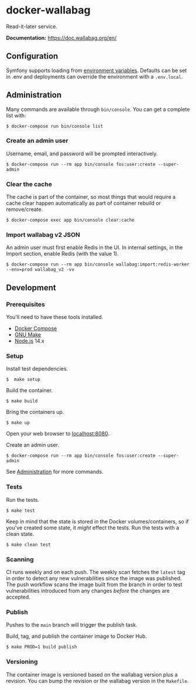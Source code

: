 # docker-wallabag

Read-it-later service.

**Documentation:** https://doc.wallabag.org/en/


## Configuration

Symfony supports loading from [environment
variables](https://symfony.com/doc/current/configuration.html#configuration-based-on-environment-variables).
Defaults can be set in .env and deployments can override the environment with
a `.env.local`.


## Administration

Many commands are available through `bin/console`. You can get a complete list
with:

    $ docker-compose run bin/console list


### Create an admin user

Username, email, and password will be prompted interactively.

    $ docker-compose run --rm app bin/console fos:user:create --super-admin


### Clear the cache

The cache is part of the container, so most things that would require a cache
clear happen automatically as part of container rebuild or remove/create.

    $ docker-compose exec app bin/console clear:cache


### Import wallabag v2 JSON

An admin user must first enable Redis in the UI. In internal settings, in the
Import section, enable Redis (with the value 1).

    $ docker-compose run --rm app bin/console wallabag:import:redis-worker --env=prod wallabag_v2 -vv


## Development

### Prerequisites

You'll need to have these tools installed.

- [Docker Compose](https://docs.docker.com/compose/install/)
- [GNU Make](https://www.gnu.org/software/make/)
- [Node.js](https://nodejs.org/en/) 14.x


### Setup

Install test dependencies.

    $  make setup

Build the container.

    $ make build

Bring the containers up.

    $ make up

Open your web browser to [localhost:8080](http://localhost:8080).

Create an admin user.

    $ docker-compose run --rm app bin/console fos:user:create --super-admin

See [Administration](#administration) for more commands.


### Tests

Run the tests.

    $ make test

Keep in mind that the state is stored in the Docker volumes/containers, so if
you've created some state, it _might_ effect the tests. Run the tests with
a clean state.

    $ make clean test


### Scanning

CI runs weekly and on each push. The weekly scan fetches the `latest` tag in
order to detect any new vulnerabilities since the image was published. The push
workflow scans the image built from the branch in order to test vulnerabilities
introduced from any changes _before_ the changes are accepted.


### Publish

Pushes to the `main` branch will trigger the publish task.

Build, tag, and publish the container image to Docker Hub.

    $ make PROD=1 build publish


### Versioning

The container image is versioned based on the wallabag version plus a revision.
You can bump the revision or the wallabag version in the `Makefile`.
